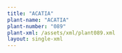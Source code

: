 ```yaml
---
title: "ACATIA"
plant-name: "ACATIA"
plant-number: "089"
plant-xml: /assets/xml/plant089.xml
layout: single-xml
---
```

